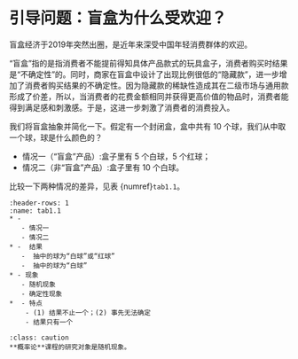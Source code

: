 # 引导问题：盲盒为什么受欢迎？

盲盒经济于2019年突然出圈，是近年来深受中国年轻消费群体的欢迎。

“盲盒”指的是指消费者不能提前得知具体产品款式的玩具盒子，消费者购买时结果是“不确定性”的。同时，商家在盲盒中设计了出现比例很低的“隐藏款”，进一步增加了消费者购买结果的不确定性。因为隐藏款的稀缺性造成其在二级市场与通用款形成了价差，所以，当消费者的花费金额相同并获得更高价值的物品时，消费者能得到满足感和刺激感。于是，这进一步刺激了消费者的消费投入。

我们将盲盒抽象并简化一下。假定有一个封闭盒，盒中共有 $10$ 个球，我们从中取一个球，球是什么颜色的？
- 情况一（“盲盒”产品）:盒子里有 $5$ 个白球，$5$ 个红球；
- 情况二（非“盲盒”产品）:盒子里有 $10$ 个白球。

比较一下两种情况的差异，见表 {numref}`tab1.1`。
```{list-table} 两种情况的比较 
:header-rows: 1
:name: tab1.1
* - 
   - 情况一
   - 情况二
* -  结果
   -  抽中的球为“白球”或“红球”
   -  抽中的球为“白球”
* - 现象
   - 随机现象
   - 确定性现象
*  - 特点
    - (1) 结果不止一个；(2) 事先无法确定
    - 结果只有一个
```

`````{admonition} Summary
:class: caution
**概率论**课程的研究对象是随机现象。
`````





